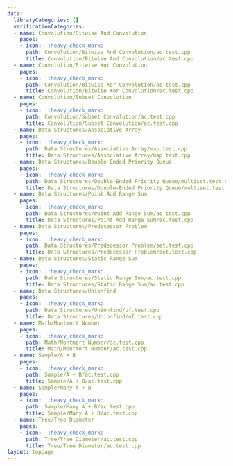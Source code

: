 ```yaml
---
data:
  libraryCategories: []
  verificationCategories:
  - name: Convolution/Bitwise And Convolution
    pages:
    - icon: ':heavy_check_mark:'
      path: Convolution/Bitwise And Convolution/ac.test.cpp
      title: Convolution/Bitwise And Convolution/ac.test.cpp
  - name: Convolution/Bitwise Xor Convolution
    pages:
    - icon: ':heavy_check_mark:'
      path: Convolution/Bitwise Xor Convolution/ac.test.cpp
      title: Convolution/Bitwise Xor Convolution/ac.test.cpp
  - name: Convolution/Subset Convolution
    pages:
    - icon: ':heavy_check_mark:'
      path: Convolution/Subset Convolution/ac.test.cpp
      title: Convolution/Subset Convolution/ac.test.cpp
  - name: Data Structures/Associative Array
    pages:
    - icon: ':heavy_check_mark:'
      path: Data Structures/Associative Array/map.test.cpp
      title: Data Structures/Associative Array/map.test.cpp
  - name: Data Structures/Double-Ended Priority Queue
    pages:
    - icon: ':heavy_check_mark:'
      path: Data Structures/Double-Ended Priority Queue/multiset.test.cpp
      title: Data Structures/Double-Ended Priority Queue/multiset.test.cpp
  - name: Data Structures/Point Add Range Sum
    pages:
    - icon: ':heavy_check_mark:'
      path: Data Structures/Point Add Range Sum/ac.test.cpp
      title: Data Structures/Point Add Range Sum/ac.test.cpp
  - name: Data Structures/Predecessor Problem
    pages:
    - icon: ':heavy_check_mark:'
      path: Data Structures/Predecessor Problem/set.test.cpp
      title: Data Structures/Predecessor Problem/set.test.cpp
  - name: Data Structures/Static Range Sum
    pages:
    - icon: ':heavy_check_mark:'
      path: Data Structures/Static Range Sum/ac.test.cpp
      title: Data Structures/Static Range Sum/ac.test.cpp
  - name: Data Structures/Unionfind
    pages:
    - icon: ':heavy_check_mark:'
      path: Data Structures/Unionfind/uf.test.cpp
      title: Data Structures/Unionfind/uf.test.cpp
  - name: Math/Montmort Number
    pages:
    - icon: ':heavy_check_mark:'
      path: Math/Montmort Number/ac.test.cpp
      title: Math/Montmort Number/ac.test.cpp
  - name: Sample/A + B
    pages:
    - icon: ':heavy_check_mark:'
      path: Sample/A + B/ac.test.cpp
      title: Sample/A + B/ac.test.cpp
  - name: Sample/Many A + B
    pages:
    - icon: ':heavy_check_mark:'
      path: Sample/Many A + B/ac.test.cpp
      title: Sample/Many A + B/ac.test.cpp
  - name: Tree/Tree Diameter
    pages:
    - icon: ':heavy_check_mark:'
      path: Tree/Tree Diameter/ac.test.cpp
      title: Tree/Tree Diameter/ac.test.cpp
layout: toppage
---
```

